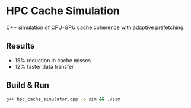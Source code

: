 # HPC Cache Simulation

C++ simulation of CPU-GPU cache coherence with adaptive prefetching.

## Results
- 15% reduction in cache misses
- 12% faster data transfer

## Build & Run
```bash
g++ hpc_cache_simulator.cpp -o sim && ./sim
